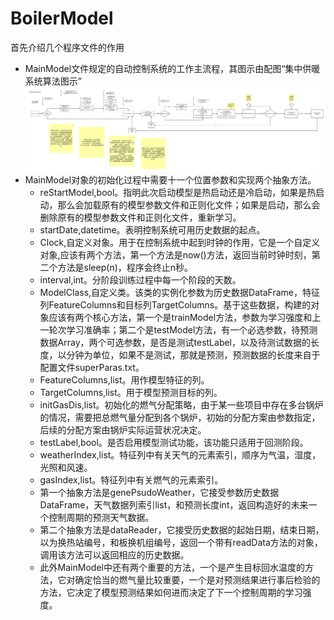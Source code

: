 # BoilerModel
首先介绍几个程序文件的作用
* MainModel文件规定的自动控制系统的工作主流程，其图示由配图“集中供暖系统算法图示”
![集中供暖系统算法图示](https://github.com/xiaojianyang820/BoilerModel/blob/master/%E9%9B%86%E4%B8%AD%E4%BE%9B%E6%9A%96%E7%B3%BB%E7%BB%9F%E7%AE%97%E6%B3%95%E5%9B%BE%E7%A4%BA.png)
* MainModel对象的初始化过程中需要十一个位置参数和实现两个抽象方法。
    * reStartModel,bool。指明此次启动模型是热启动还是冷启动，如果是热启动，那么会加载原有的模型参数文件和正则化文件；如果是启动，那么会删除原有的模型参数文件和正则化文件，重新学习。
    * startDate,datetime。表明控制系统可用历史数据的起点。
    * Clock,自定义对象。用于在控制系统中起到时钟的作用，它是一个自定义对象,应该有两个方法，第一个方法是now()方法，返回当前时钟时刻，第二个方法是sleep(n)，程序会终止n秒。
    * interval,int。分阶段训练过程中每一个阶段的天数。
    * ModelClass,自定义类。该类的实例化参数为历史数据DataFrame，特征列FeatureColumns和目标列TargetColumns。基于这些数据，构建的对象应该有两个核心方法，第一个是trainModel方法，参数为学习强度和上一轮次学习准确率；第二个是testModel方法，有一个必选参数，待预测数据Array，两个可选参数，是否是测试testLabel，以及待测试数据的长度，以分钟为单位，如果不是测试，那就是预测，预测数据的长度来自于配置文件superParas.txt。
    * FeatureColumns,list。用作模型特征的列。
    * TargetColumns,list。用于模型预测目标的列。
    * initGasDis,list。初始化的燃气分配策略，由于某一些项目中存在多台锅炉的情况，需要把总燃气量分配到各个锅炉，初始的分配方案由参数指定，后续的分配方案由锅炉实际运营状况决定。
    * testLabel,bool。是否启用模型测试功能，该功能只适用于回测阶段。
    * weatherIndex,list。特征列中有关天气的元素索引，顺序为气温，湿度，光照和风速。
    * gasIndex,list。特征列中有关燃气的元素索引。
    * 第一个抽象方法是genePsudoWeather，它接受参数历史数据DataFrame，天气数据列索引list，和预测长度int，返回构造好的未来一个控制周期的预测天气数据。
    * 第二个抽象方法是dataReader，它接受历史数据的起始日期，结束日期，以为换热站编号，和板换机组编号，返回一个带有readData方法的对象，调用该方法可以返回相应的历史数据。
    * 此外MainModel中还有两个重要的方法，一个是产生目标回水温度的方法，它对确定恰当的燃气量比较重要，一个是对预测结果进行事后检验的方法，它决定了模型预测结果如何进而决定了下一个控制周期的学习强度。
